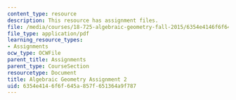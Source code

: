 ```yaml
---
content_type: resource
description: This resource has assignment files.
file: /media/courses/18-725-algebraic-geometry-fall-2015/6354e4146f6f645a857f651364a9f787_MIT18_725F15_hw2.pdf
file_type: application/pdf
learning_resource_types:
- Assignments
ocw_type: OCWFile
parent_title: Assignments
parent_type: CourseSection
resourcetype: Document
title: Algebraic Geometry Assignment 2
uid: 6354e414-6f6f-645a-857f-651364a9f787
---
```

